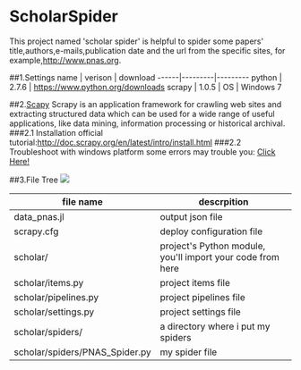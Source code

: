 # ScholarSpider
This project named 'scholar spider' is helpful to spider some papers' title,authors,e-mails,publication date and the url from the specific sites,
for example,http://www.pnas.org.

##1.Settings
 name  | verison | download
 ------|---------|---------
python | 2.7.6   | https://www.python.org/downloads
scrapy | 1.0.5   | 
OS	   | Windows 7

##2.[Scapy](http://doc.scrapy.org/en/latest/)
Scrapy is an application framework for crawling web sites and extracting structured data which can be used for a wide range of useful applications, 
like data mining, information processing or historical archival.
###2.1 Installation
official tutorial:http://doc.scrapy.org/en/latest/intro/install.html
###2.2 Troubleshoot
with windows platform some errors may trouble you: [Click Here!](http://blog.csdn.net/laishaofa/article/details/50763390)

##3.File Tree
![](http://i.imgur.com/YjPwNG4.png)

file name  |  descrpition |
-----------|----------------------------------
data_pnas.jl | output json file
scrapy.cfg | deploy configuration file
scholar/   | project's Python module, you'll import your code from here
scholar/items.py | project items file
scholar/pipelines.py | project pipelines file
scholar/settings.py| project settings file
scholar/spiders/| a directory where i put my spiders
scholar/spiders/PNAS_Spider.py | my spider file
